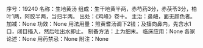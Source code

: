序号：19240
名称：生地黄汤
组成：生干地黄半两，赤芍药3分，赤茯苓3分，柏叶1两，阿胶半两，当归半两。
出处：《鸡峰》卷十。
主治：鼻衄，面无颜色者。
加减：None
功效：None
用法用量：煎黄耆汤调下2钱；及搐向鼻内，先含水1口，闭目搐入，然后吐出水即止。
制备方法：上为细末。
临床应用：None
各家论述：None
用药禁忌：None
附注：None

